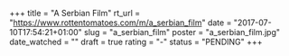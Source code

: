 +++
title = "A Serbian Film"
rt_url = "https://www.rottentomatoes.com/m/a_serbian_film"
date = "2017-07-10T17:54:21+01:00"
slug = "a_serbian_film"
poster = "a_serbian_film.jpg"
date_watched = ""
draft = true
rating = "-"
status = "PENDING"
+++